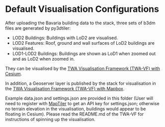 # Default Visualisation Configurations

After uploading the Bavaria building data to the stack, three sets of b3dm files are generated by py3dtiler:

- LOD2 Buildings: Buildings with LoD2 are visualised.
- LOD2 Features: Roof, ground and wall surfaces of LoD2 buildings are visualised.
- LOD1-LOD2 Buildings: Buildings are shown as LoD1 when zoomed out and as LoD2 when zoomed in.

They can be visualised by the [TWA Visualisation Framework (TWA-VF) with Cesium](../../../../../../../web/twa-vis-framework/example-cesium-vis).

In addition, a Geoserver layer is published by the stack for visualisation in the [TWA Visualisation Framework (TWA-VF) with Mapbox](../../../../../../../web/twa-vis-framework/example-mapbox-vis).

Example data.json and settings.json are provided in this folder (User will need to register with [MapTiler](https://cloud.maptiler.com/) to get an API key for settings.json; otherwise no terrain elevation in the visualisation, buildings would appear to be floating in Cesium). Please read the README.md of the TWA-VF for instructions of spinning up the visualisation.
